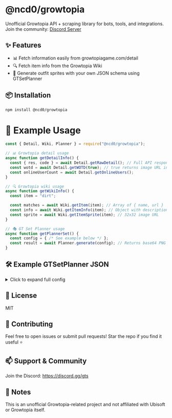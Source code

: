 # @ncd0/growtopia
Unofficial Growtopia API + scraping library for bots, tools, and integrations.  
Join the community: [Discord Server](https://discord.gg/gts)

## ✨ Features
- 📊 Fetch information easily from growtopiagame.com/detail
- 🔍 Fetch item info from the Growtopia Wiki
- 👤 Generate outfit sprites with your own JSON schema using GTSetPlanner

## 📦 Installation

```bash
npm install @ncd0/growtopia
```

# 📘 Example Usage
```js
const { Detail, Wiki, Planner } = require("@ncd0/growtopia");

// 📊 Growtopia detail usage
async function getDetailInfo() {
  const { res, code } = await Detail.getRawDetail(); // Full API response + status code
  const wotd = await Detail.getWOTD(true); // true returns image URL instead of just world name
  const onlineUserCount = await Detail.getOnlineUsers();
}

// 🔍 Growtopia wiki usage
async function getWikiInfo() {
  const item = "dirt";

  const matches = await Wiki.getItem(item); // Array of { name, url }
  const info = await Wiki.getItemInfo(item); // Object with description, rarity, image, etc.
  const sprite = await Wiki.getItemSprite(item); // 32x32 image URL
}

// 🎭 GT Set Planner usage
async function getPlannerSet() {
  const config = { /* See example below */ };
  const result = await Planner.generate(config); // Returns base64 PNG + raw data
}
```
## 🛠 Example GTSetPlanner JSON
<details> <summary> Click to expand full config </summary>
```json
{
    searchQuery: "ncd0",
    selectedType: "All",
    equipped: [["66", "Hat"], ["1784", "Back"]],
    expression: 0,
    skincolor: 0,
    roleskin: 0,
    dyes: [255, 255, 255],
    lenses: [0, 0, 0],
    drops: [255, 255, 255],
    riftcape: [
        [147, 56, 143],
        [147, 56, 143],
        true,
        false,
        3
    ],
    infinitycrown: [
        [255, 200, 37],
        [255, 0, 64],
        [26, 45, 140],
        false,
        true,
        true,
        true
    ],
    riftwings: [
        [93, 22, 200],
        [220, 72, 255],
        true,
        0
    ],
    minokawa: [true, true],
    ahool: [true, true],
    infinityaura: [
        [63, 251, 255],
        [255, 255, 255],
        [255, 255, 255],
        false,
        true,
        true,
        true,
        false,
        true,
        true
    ],
    equinox: 0,
    celesdragcharm: 0,
    crownseasons: [0, 0],
    willofthewild: 0,
    golgift: 0,
    perilous: 0,
    customskincolor: [240, 240, 240, 255],
    purebeingtrigger: 0,
    handmovement: 0,
    artlevel: [0, 0, 0, 0, 0],
    eqaura: 0,
    bbandolier: ["harlequin", null],
    infinityfist: [
        [122, 10, 250],
        [65, 65, 65],
        [78, 255, 0],
        0
    ],
    anomaly: 0
}
```
</details>

## 📄 License
MIT

## 🤝 Contributing
Feel free to open issues or submit pull requests!
Star the repo if you find it useful ⭐

## 📫 Support & Community
Join the Discord: https://discord.gg/gts

## 📍 Notes
This is an unofficial Growtopia-related project and not affiliated with Ubisoft or Growtopia itself.